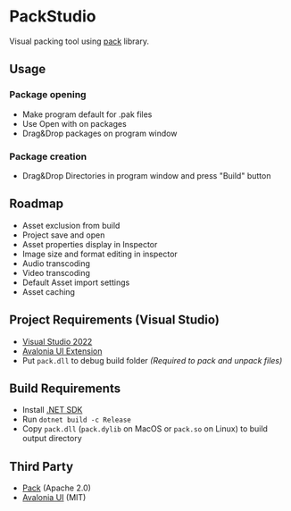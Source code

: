 # PackStudio
Visual packing tool using [pack](https://github.com/cfnptr/pack) library.

## Usage
### Package opening
* Make program default for .pak files
* Use Open with on packages
* Drag&Drop packages on program window

### Package creation
* Drag&Drop Directories in program window and press "Build" button

## Roadmap
* Asset exclusion from build
* Project save and open
* Asset properties display in Inspector
* Image size and format editing in inspector
* Audio transcoding
* Video  transcoding
* Default Asset import settings
* Asset caching

## Project Requirements (Visual Studio)
* [Visual Studio 2022](https://visualstudio.microsoft.com/vs/)
* [Avalonia UI Extension](https://marketplace.visualstudio.com/items?itemName=AvaloniaTeam.AvaloniaVS)
* Put `pack.dll` to debug build folder _(Required to pack and unpack files)_

## Build Requirements
* Install [.NET SDK](https://dotnet.microsoft.com/en-us/download)
* Run `dotnet build -c Release`
* Copy `pack.dll` (`pack.dylib` on MacOS or `pack.so` on Linux) to build output  directory

## Third Party
* [Pack](https://github.com/cfnptr/pack) (Apache 2.0)
* [Avalonia UI](https://github.com/AvaloniaUI/Avalonia/) (MIT)
